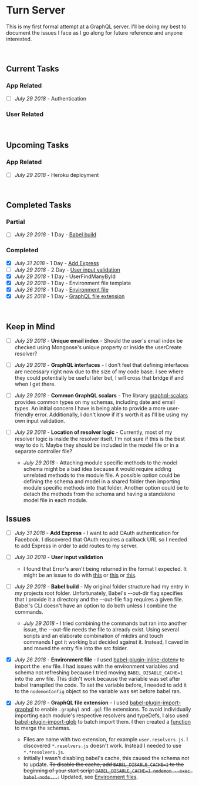 # Turn Server

This is my first formal attempt at a GraphQL server. I'll be doing my best to document the issues I face as I go along for future reference and anyone interested.

<br>

## Current Tasks

### App Related

- [ ] _July 29 2018_ - Authentication

### User Related

<br>

## Upcoming Tasks

### App Related

- [ ] _July 29 2018_ - Heroku deployment

<br>

## Completed Tasks

### Partial

- [ ] _July 29 2018_ - 1 Day - [Babel build](#babel-build)

### Completed

- [x] _July 31 2018_ - 1 Day - [Add Express]()
- [ ] _July 29 2018_ - 2 Day - [User input validation](#input-validation)
- [x] _July 29 2018_ - 1 Day - UserFindManyById
- [x] _July 29 2018_ - 1 Day - Environment file template
- [x] _July 26 2018_ - 1 Day - [Environment file](#environment-file)
- [x] _July 25 2018_ - 1 Day - [GraphQL file extension](#graphql-extension)

<br>

## Keep in Mind

- [ ] _July 29 2018_ - **Unique email index** - Should the user's email index be checked using Mongoose's unique property or inside the userCreate resolver?

- [ ] _July 29 2018_ - **GraphQL interfaces** - I don't feel that defining interfaces are necessary right now due to the size of my code base. I see where they could potentially be useful later but, I will cross that bridge if and when I get there.

- [ ] _July 29 2018_ - **Common GraphQL scalars** - The library [graphql-scalars](4) provides common types on my schemas, including date and email types. An initial concern I have is being able to provide a more user-friendly error. Additionally, I don't know if it's worth it as I'll be using my own input validation.

- [ ] _July 29 2018_ - **Location of resolver logic** - Currently, most of my resolver logic is inside the resolver itself. I'm not sure if this is the best way to do it. Maybe they should be included in the model file or in a separate controller file?

  - _July 29 2018_ - Attaching module specific methods to the model schema might be a bad idea because it would require adding unrelated methods to the module file. A possible option could be defining the schema and model in a shared folder then importing module specific methods into that folder. Another option could be to detach the methods from the schema and having a standalone model file in each module.

## Issues

- [ ] _July 31 2018_ - **Add Express** <a id="add-express"></a> - I want to add OAuth authentication for Facebook. I discovered that OAuth requires a callback URL so I needed to add Express in order to add routes to my server.

- [ ] _July 30 2018_ - **User input validation** <a id="input-validation"></a>

  - I found that Error's aren't being returned in the format I expected. It might be an issue to do with [this](5) or [this](6) or [this](7).

- [ ] _July 29 2018_ - **Babel build** <a id="babel-build"></a> - My original folder structure had my entry in my projects root folder. Unfortunately, Babel's --out-dir flag specifies that I provide it a directory and the --out-file flag requires a given file. Babel's CLI doesn't have an option to do both unless I combine the commands.

  - _July 29 2018_ - I tried combining the commands but ran into another issue, the --out-file needs the file to already exist. Using several scripts and an elaborate combination of mkdirs and touch commands I got it working but decided against it. Instead, I caved in and moved the entry file into the src folder.

- [x] _July 26 2018_ - **Environment file** <a id="environment-file"></a> - I used [babel-plugin-inline-dotenv](3) to import the .env file. I had issues with the environment variables and schema not refreshing because I tried moving `BABEL_DISABLE_CACHE=1` into the .env file. This didn't work because the variable was set after babel transpiled the code. To set the variable before, I needed to add it to the `nodemonConfig` object so the variable was set before babel ran.

- [x] _July 26 2018_ - **GraphQL file extension** <a id="graphql-extension"></a> - I used [babel-plugin-import-graphql](1) to enable `.graphql` and `.gql` file extensions. To avoid individually importing each module's respective resolvers and typeDefs, I also used [babel-plugin-import-glob](2) to batch import them. I then created a [function](./src/services/utility.service.js) to merge the schemas.
  - Files are name with two extension, for example `user.resolvers.js`. I discovered `*.resolvers.js` doesn't work. Instead I needed to use `*.*resolvers.js`.
  - Initially I wasn't disabling babel's cache, this caused the schema not to update. ~~To disable the cache, add `BABEL_DISABLE_CACHE=1` to the beginning of your start script `BABEL_DISABLE_CACHE=1 nodemon --exec babel-node...`.~~ Updated, see [Environment files](#environment-file).

[1]: https://github.com/detrohutt/babel-plugin-import-graphql
[2]: https://github.com/novemberborn/babel-plugin-import-glob
[3]: https://github.com/brysgo/babel-plugin-inline-dotenv
[4]: https://github.com/okgrow/graphql-scalars
[5]: https://github.com/apollographql/graphql-tools/issues/480
[6]: https://github.com/thebigredgeek/apollo-errors/issues/28
[7]: https://github.com/apollographql/graphql-tools/issues/906
